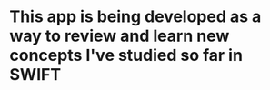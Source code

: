 # This app is being developed as a way to review and learn new concepts I've studied so far in SWIFT
